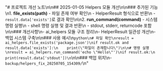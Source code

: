"# 프로젝트 개선 노트\n\n## 2025-01-05 Helpers 모듈 개선\n\n### 추가된 기능\n1. **file_exists(path)** - 파일 존재 여부 확인\n   - HelperResult 형식으로 반환\n   - `result.data['exists']`로 결과 확인\n\n2. **run_command(command)** - 시스템 명령 실행\n   - shell 명령 실행 및 결과 반환\n   - stdout, stderr, returncode 포함\n\n### 개선사항\n- ai_helpers 모듈 구조 정리\n- HelperResult 일관성 개선\n- 백업 시스템 구축\n\n### 사용 예시\n```python\n# 파일 확인\nresult = ai_helpers.file_exists('package.json')\nif result.ok and result.data['exists']:\n    print(\"파일이 존재합니다\")\n\n# 명령 실행\nresult = ai_helpers.run_command('echo \"Hello\"')\nif result.ok:\n    print(result.data['stdout'])\n```\n\n### 백업 위치\n- `backup/helpers_fix_20250705_154309/`\n"
